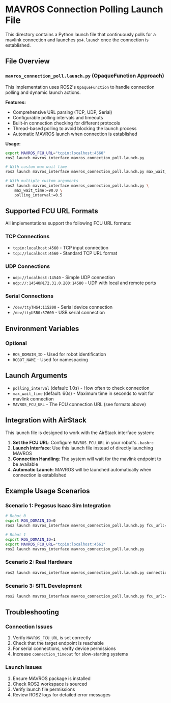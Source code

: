 # MAVROS Connection Polling Launch File

This directory contains a Python launch file that continuously polls for a mavlink connection and launches `px4.launch` once the connection is established.

## File Overview

### `mavros_connection_poll.launch.py` (OpaqueFunction Approach)

This implementation uses ROS2's `OpaqueFunction` to handle connection polling and dynamic launch actions.

**Features:**
- Comprehensive URL parsing (TCP, UDP, Serial)
- Configurable polling intervals and timeouts
- Built-in connection checking for different protocols
- Thread-based polling to avoid blocking the launch process
- Automatic MAVROS launch when connection is established

**Usage:**
```bash
export MAVROS_FCU_URL="tcpin:localhost:4560"
ros2 launch mavros_interface mavros_connection_poll.launch.py

# With custom max wait time
ros2 launch mavros_interface mavros_connection_poll.launch.py max_wait_time:=120.0

# With multiple custom arguments
ros2 launch mavros_interface mavros_connection_poll.launch.py \
    max_wait_time:=90.0 \
    polling_interval:=0.5
```

## Supported FCU URL Formats

All implementations support the following FCU URL formats:

### TCP Connections
- `tcpin:localhost:4560` - TCP input connection
- `tcp://localhost:4560` - Standard TCP URL format

### UDP Connections  
- `udp://localhost:14540` - Simple UDP connection
- `udp://:14540@172.31.0.200:14580` - UDP with local and remote ports

### Serial Connections
- `/dev/ttyTHS4:115200` - Serial device connection
- `/dev/ttyUSB0:57600` - USB serial connection

## Environment Variables

### Optional
- `ROS_DOMAIN_ID` - Used for robot identification
- `ROBOT_NAME` - Used for namespacing

## Launch Arguments

- `polling_interval` (default: 1.0s) - How often to check connection
- `max_wait_time` (default: 60s) - Maximum time in seconds to wait for mavlink connection
- `MAVROS_FCU_URL` - The FCU connection URL (see formats above)

## Integration with AirStack

This launch file is designed to work with the AirStack interface system:

1. **Set the FCU URL**: Configure `MAVROS_FCU_URL` in your robot's `.bashrc`
2. **Launch Interface**: Use this launch file instead of directly launching MAVROS
3. **Connection Handling**: The system will wait for the mavlink endpoint to be available
4. **Automatic Launch**: MAVROS will be launched automatically when connection is established

## Example Usage Scenarios

### Scenario 1: Pegasus Isaac Sim Integration
```bash
# Robot 0
export ROS_DOMAIN_ID=0
ros2 launch mavros_interface mavros_connection_poll.launch.py fcu_url:="tcpin:localhost:4560"

# Robot 1  
export ROS_DOMAIN_ID=1
export MAVROS_FCU_URL="tcpin:localhost:4561"
ros2 launch mavros_interface mavros_connection_poll.launch.py
```

### Scenario 2: Real Hardware
```bash
ros2 launch mavros_interface mavros_connection_poll.launch.py connection_timeout:=30.0 fcu_url:="/dev/ttyTHS4:115200"
```

### Scenario 3: SITL Development
```bash
ros2 launch mavros_interface mavros_connection_poll.launch.py fcu_url:="$MAVROS_FCU_URL"
```

## Troubleshooting

### Connection Issues
1. Verify `MAVROS_FCU_URL` is set correctly
2. Check that the target endpoint is reachable
3. For serial connections, verify device permissions
4. Increase `connection_timeout` for slow-starting systems

### Launch Issues
1. Ensure MAVROS package is installed
2. Check ROS2 workspace is sourced
3. Verify launch file permissions
4. Review ROS2 logs for detailed error messages
